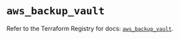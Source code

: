 # `aws_backup_vault`

Refer to the Terraform Registry for docs: [`aws_backup_vault`](https://registry.terraform.io/providers/hashicorp/aws/5.60.0/docs/resources/backup_vault).
